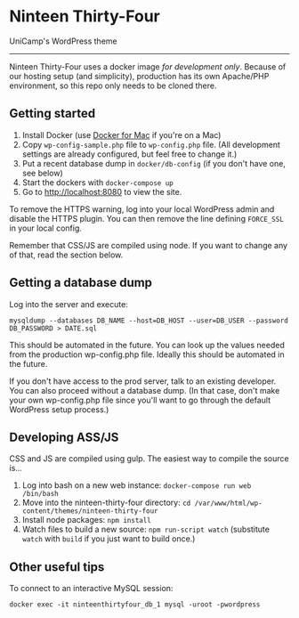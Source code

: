 # Ninteen Thirty-Four

UniCamp's WordPress theme

* * *

Ninteen Thirty-Four uses a docker image *for development only*. Because of our hosting setup (and simplicity), production has its own Apache/PHP environment, so this repo only needs to be cloned there.

## Getting started

1. Install Docker (use [Docker for Mac](https://docs.docker.com/docker-for-mac/install/) if you're on a Mac)
1. Copy `wp-config-sample.php` file to `wp-config.php` file. (All development settings are already configured, but feel free to change it.)
1. Put a recent database dump in `docker/db-config` (if you don't have one, see below)
1. Start the dockers with `docker-compose up`
1. Go to [http://localhost:8080](http://localhost:8080) to view the site.

To remove the HTTPS warning, log into your local WordPress admin and disable the HTTPS plugin. You can then remove the line defining `FORCE_SSL` in your local config.

Remember that CSS/JS are compiled using node. If you want to change any of that, read the section below.

## Getting a database dump
Log into the server and execute:

    mysqldump --databases DB_NAME --host=DB_HOST --user=DB_USER --password DB_PASSWORD > DATE.sql

This should be automated in the future. You can look up the values needed from the production wp-config.php file. Ideally this should be automated in the future.

If you don't have access to the prod server, talk to an existing developer. You can also proceed without a database dump. (In that case, don't make your own wp-config.php file since you'll want to go through the default WordPress setup process.)

## Developing ASS/JS
CSS and JS are compiled using gulp. The easiest way to compile the source is...

1. Log into bash on a new web instance: `docker-compose run web /bin/bash`
1. Move into the ninteen-thirty-four directory: `cd /var/www/html/wp-content/themes/ninteen-thirty-four`
1. Install node packages: `npm install`
1. Watch files to build a new source: `npm run-script watch` (substitute `watch` with `build` if you just want to build once.)


## Other useful tips

To connect to an interactive MySQL session:

    docker exec -it ninteenthirtyfour_db_1 mysql -uroot -pwordpress
